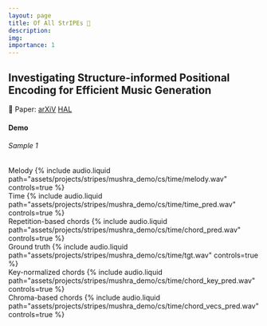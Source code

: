```yaml
---
layout: page
title: Of All StrIPEs 🐯
description:
img:
importance: 1
---
```


## Investigating Structure-informed Positional Encoding for Efficient Music Generation

📔 Paper: [arXiV](https://arxiv.org/abs/2504.05364)
[HAL](https://hal.science/hal-05021809/)


#### Demo

###### Sample 1

<div class="container">
<div class="row">
    <div class="col mt-3 mt-md-0">
        Melody
        {% include audio.liquid path="assets/projects/stripes/mushra_demo/cs/time/melody.wav" controls=true %}
    </div>
    <div class="col mt-3 mt-md-0">
        Time
        {% include audio.liquid path="assets/projects/stripes/mushra_demo/cs/time/time_pred.wav" controls=true %}
    </div>
    <div class="col mt-3 mt-md-0">
        Repetition-based chords
        {% include audio.liquid path="assets/projects/stripes/mushra_demo/cs/time/chord_pred.wav" controls=true %}
    </div>
</div>

<div class="row">
    <div class="col mt-3 mt-md-0">
        Ground truth
        {% include audio.liquid path="assets/projects/stripes/mushra_demo/cs/time/tgt.wav" controls=true %}
    </div>
    <div class="col mt-3 mt-md-0">
        Key-normalized chords
        {% include audio.liquid path="assets/projects/stripes/mushra_demo/cs/time/chord_key_pred.wav" controls=true %}
    </div>
    <div class="col mt-3 mt-md-0">
        Chroma-based chords
        {% include audio.liquid path="assets/projects/stripes/mushra_demo/cs/time/chord_vecs_pred.wav" controls=true %}
    </div>
</div>
</div>
